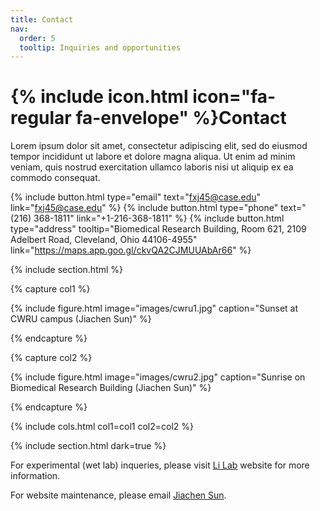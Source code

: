 ```yaml
---
title: Contact
nav:
  order: 5
  tooltip: Inquiries and opportunities
---
```


# {% include icon.html icon="fa-regular fa-envelope" %}Contact

Lorem ipsum dolor sit amet, consectetur adipiscing elit, sed do eiusmod tempor
incididunt ut labore et dolore magna aliqua. Ut enim ad minim veniam, quis
nostrud exercitation ullamco laboris nisi ut aliquip ex ea commodo consequat.

{%
  include button.html
  type="email"
  text="fxj45@case.edu"
  link="fxj45@case.edu"
%}
{%
  include button.html
  type="phone"
  text="(216) 368-1811"
  link="+1-216-368-1811"
%}
{%
  include button.html
  type="address"
  tooltip="Biomedical Research Building, Room 621, 2109 Adelbert Road, Cleveland, Ohio 44106-4955"
  link="https://maps.app.goo.gl/ckvQA2CJMUUAbAr66"
%}

{% include section.html %}

{% capture col1 %}

{%
  include figure.html
  image="images/cwru1.jpg"
  caption="Sunset at CWRU campus (Jiachen Sun)"
%}

{% endcapture %}

{% capture col2 %}

{%
  include figure.html
  image="images/cwru2.jpg"
  caption="Sunrise on Biomedical Research Building (Jiachen Sun)"
%}

{% endcapture %}

{% include cols.html col1=col1 col2=col2 %}

{% include section.html dark=true %}

For experimental (wet lab) inqueries, please visit [Li Lab](https://yanlilab.com) website for more information.

For website maintenance, please email [Jiachen Sun](mailto:jxs2269@case.edu).

